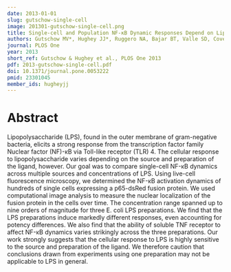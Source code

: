 ```yaml
---
date: 2013-01-01
slug: gutschow-single-cell
image: 201301-gutschow-single-cell.png
title: Single-cell and Population NF-κB Dynamic Responses Depend on Lipopolysaccharide Preparation
authors: Gutschow MV*, Hughey JJ*, Ruggero NA, Bajar BT, Valle SD, Covert MW, *equal contribution
journal: PLOS One
year: 2013
short_ref: Gutschow & Hughey et al., PLOS One 2013
pdf: 2013-gutschow-single-cell.pdf
doi: 10.1371/journal.pone.0053222
pmid: 23301045
member_ids: hugheyjj
---
```


# Abstract

Lipopolysaccharide (LPS), found in the outer membrane of gram-negative bacteria, elicits a strong response from the transcription factor family Nuclear factor (NF)-κB via Toll-like receptor (TLR) 4. The cellular response to lipopolysaccharide varies depending on the source and preparation of the ligand, however. Our goal was to compare single-cell NF-κB dynamics across multiple sources and concentrations of LPS. Using live-cell fluorescence microscopy, we determined the NF-κB activation dynamics of hundreds of single cells expressing a p65-dsRed fusion protein. We used computational image analysis to measure the nuclear localization of the fusion protein in the cells over time. The concentration range spanned up to nine orders of magnitude for three E. coli LPS preparations. We find that the LPS preparations induce markedly different responses, even accounting for potency differences. We also find that the ability of soluble TNF receptor to affect NF-κB dynamics varies strikingly across the three preparations. Our work strongly suggests that the cellular response to LPS is highly sensitive to the source and preparation of the ligand. We therefore caution that conclusions drawn from experiments using one preparation may not be applicable to LPS in general.
